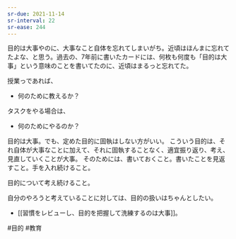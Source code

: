 ```yaml
---
sr-due: 2021-11-14
sr-interval: 22
sr-ease: 244
---
```


目的は大事やのに、大事なこと自体を忘れてしまいがち。近頃はほんまに忘れてたよな、と思う。過去の、7年前に書いたカードには、何枚も何度も「目的は大事」という意味のことを書いてたのに、近頃はまるっと忘れてた。

授業っであれば、

- 何のために教えるか？

タスクをやる場合は、

- 何のためにやるのか？

目的は大事。でも、定めた目的に固執はしない方がいい。
こういう目的は、それ自体が大事なことに加えて、それに固執することなく、適宜振り返り、考え、見直していくことが大事。
そのためには、書いておくこと。書いたことを見返すこと。手を入れ続けること。

目的について考え続けること。

自分のやろうと考えていることに対しては、目的の扱いはちゃんとしたい。

- [[習慣をレビューし、目的を把握して洗練するのは大事]]。

#目的 #教育 